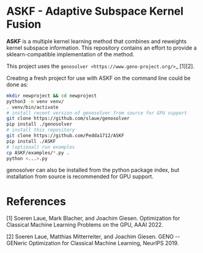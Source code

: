 ASKF - Adaptive Subspace Kernel Fusion
============================================================

**ASKF** is a multiple kernel learning method that combines and reweights
kernel subspace information. This repository contains an effort
to provide a sklearn-compatible implementation of the method.

This project uses the `genosolver <https://www.geno-project.org/>`_ [1][2].

Creating a fresh project for use with ASKF on the command line could be done as:
```bash
mkdir newproject && cd newproject
python3 -m venv venv/
. venv/bin/activate
# install recent version of genosolver from source for GPU support
git clone https://github.com/slaue/genosolver
pip install ./genosolver
# install this repository
git clone https://github.com/Pedda1712/ASKF
pip install ./ASKF
# (optional) run examples
cp ASKF/examples/*.py .
python <...>.py
```
genosolver can also be installed from the python package index, but installation from source is recommended for GPU support.

References
==========
[1] Soeren Laue, Mark Blacher, and Joachim Giesen. Optimization for Classical Machine Learning Problems on the GPU, AAAI 2022.

[2] Soeren Laue, Matthias Mitterreiter, and Joachim Giesen. GENO -- GENeric Optimization for Classical Machine Learning, NeurIPS 2019.

